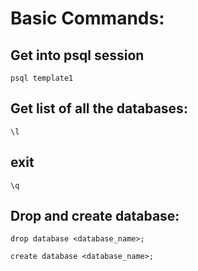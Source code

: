# Basic Commands:

## Get into psql session

```
psql template1
```

## Get list of all the databases:
```
\l
```

## exit
```
\q
```

## Drop and create database:

```
drop database <database_name>;
```

```
create database <database_name>;